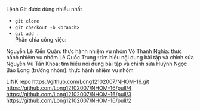 Lệnh Git được dùng nhiều nhất
- `git clone`  
- `git checkout -b <branch>`  
- `git add .`  
Phân chia công việc:

Nguyễn Lê Kiến Quân: thực hành nhiệm vụ nhóm
Võ Thành Nghĩa: thực hành nhiệm vụ nhóm
Lê Quốc Trung : tìm hiểu nội dung bài tập và chỉnh sửa
Nguyễn Vũ Tấn Khoa: tìm hiểu nội dung bài tập và chỉnh sửa
Huỳnh Ngọc Bảo Long (trưởng nhóm): thực hành nhiệm vụ nhóm

LINK repo https://github.com/Long12102007/NHOM-16.git
https://github.com/Long12102007/NHOM-16/pull/4
https://github.com/Long12102007/NHOM-16/pull/3
https://github.com/Long12102007/NHOM-16/pull/2
